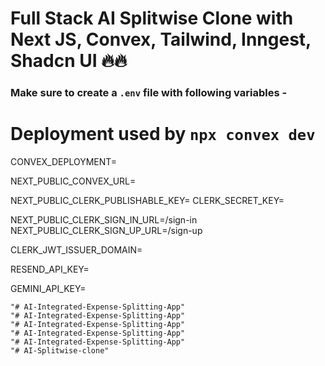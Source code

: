# Full Stack AI Splitwise Clone with Next JS, Convex, Tailwind, Inngest, Shadcn UI 🔥🔥


### Make sure to create a `.env` file with following variables -


# Deployment used by `npx convex dev`
CONVEX_DEPLOYMENT=

NEXT_PUBLIC_CONVEX_URL=

NEXT_PUBLIC_CLERK_PUBLISHABLE_KEY=
CLERK_SECRET_KEY=

NEXT_PUBLIC_CLERK_SIGN_IN_URL=/sign-in
NEXT_PUBLIC_CLERK_SIGN_UP_URL=/sign-up

CLERK_JWT_ISSUER_DOMAIN=

RESEND_API_KEY=

GEMINI_API_KEY=
```
"# AI-Integrated-Expense-Splitting-App" 
"# AI-Integrated-Expense-Splitting-App" 
"# AI-Integrated-Expense-Splitting-App" 
"# AI-Integrated-Expense-Splitting-App" 
"# AI-Integrated-Expense-Splitting-App" 
"# AI-Splitwise-clone" 
